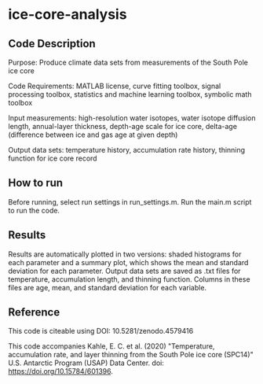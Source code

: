 # ice-core-analysis

## Code Description
Purpose: Produce climate data sets from measurements of the South Pole ice core

Code Requirements: MATLAB license, curve fitting toolbox, signal processing toolbox, statistics and machine learning toolbox, symbolic math toolbox

Input measurements: high-resolution water isotopes, water isotope diffusion length, annual-layer thickness, depth-age scale for ice core, delta-age (difference between ice and gas age at given depth)

Output data sets: temperature history, accumulation rate history, thinning function for ice core record

## How to run
Before running, select run settings in run_settings.m.
Run the main.m script to run the code.

## Results
Results are automatically plotted in two versions: shaded histograms for each parameter and a summary plot, which shows the mean and standard deviation for each parameter.
Output data sets are saved as .txt files for temperature, accumulation length, and thinning function. Columns in these files are age, mean, and standard deviation for each variable.

## Reference
This code is citeable using DOI: 10.5281/zenodo.4579416

This code accompanies Kahle, E. C. et al. (2020) "Temperature, accumulation rate, and layer thinning from the South Pole ice core (SPC14)" U.S. Antarctic Program (USAP) Data Center. doi: https://doi.org/10.15784/601396.
